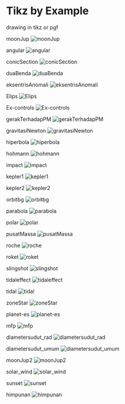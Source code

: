# Tikz by Example
drawing in tikz or pgf

moonJup
![moonJup](https://raw.githubusercontent.com/ridlo/tikz_by_example/master/moonJup.png)

angular
![angular](https://raw.githubusercontent.com/ridlo/tikz_by_example/master/angular.png)

conicSection
![conicSection](https://raw.githubusercontent.com/ridlo/tikz_by_example/master/conicSection.png)

duaBenda
![duaBenda](https://raw.githubusercontent.com/ridlo/tikz_by_example/master/duaBenda.png)

eksentrisAnomali
![eksentrisAnomali](https://raw.githubusercontent.com/ridlo/tikz_by_example/master/eksentrisAnomali.png)

Elips
![Elips](https://raw.githubusercontent.com/ridlo/tikz_by_example/master/Elips.png)

Ex-controls
![Ex-controls](https://raw.githubusercontent.com/ridlo/tikz_by_example/master/Ex-controls.png)

gerakTerhadapPM
![gerakTerhadapPM](https://raw.githubusercontent.com/ridlo/tikz_by_example/master/gerakTerhadapPM.png)

gravitasiNewton
![gravitasiNewton](https://raw.githubusercontent.com/ridlo/tikz_by_example/master/gravitasiNewton.png)

hiperbola
![hiperbola](https://raw.githubusercontent.com/ridlo/tikz_by_example/master/hiperbola.png)

hohmann
![hohmann](https://raw.githubusercontent.com/ridlo/tikz_by_example/master/hohmann.png)

impact
![impact](https://raw.githubusercontent.com/ridlo/tikz_by_example/master/impact.png)

kepler1
![kepler1](https://raw.githubusercontent.com/ridlo/tikz_by_example/master/kepler1.png)

kepler2
![kepler2](https://raw.githubusercontent.com/ridlo/tikz_by_example/master/kepler2.png)

orbitbg
![orbitbg](https://raw.githubusercontent.com/ridlo/tikz_by_example/master/orbitbg.png)

parabola
![parabola](https://raw.githubusercontent.com/ridlo/tikz_by_example/master/parabola.png)

polar
![polar](https://raw.githubusercontent.com/ridlo/tikz_by_example/master/polar.png)

pusatMassa
![pusatMassa](https://raw.githubusercontent.com/ridlo/tikz_by_example/master/pusatMassa.png)

roche
![roche](https://raw.githubusercontent.com/ridlo/tikz_by_example/master/roche.png)

roket
![roket](https://raw.githubusercontent.com/ridlo/tikz_by_example/master/roket.png)

slingshot
![slingshot](https://raw.githubusercontent.com/ridlo/tikz_by_example/master/slingshot.png)

tidaleffect
![tidaleffect](https://raw.githubusercontent.com/ridlo/tikz_by_example/master/tidaleffect.png)

tidal
![tidal](https://raw.githubusercontent.com/ridlo/tikz_by_example/master/tidal.png)

zoneStar
![zoneStar](https://raw.githubusercontent.com/ridlo/tikz_by_example/master/zoneStar.png)

planet-es
![planet-es](https://raw.githubusercontent.com/ridlo/tikz_by_example/master/planet-es.png)

mfp
![mfp](https://raw.githubusercontent.com/ridlo/tikz_by_example/master/mfp.png)

diametersudut_rad
![diametersudut_rad](https://raw.githubusercontent.com/ridlo/tikz_by_example/master/diametersudut_rad.png)

diametersudut_umum
![diametersudut_umum](https://raw.githubusercontent.com/ridlo/tikz_by_example/master/diametersudut_umum.png)

moonJup2
![moonJup2](https://raw.githubusercontent.com/ridlo/tikz_by_example/master/moonJup2.png)

solar_wind
![solar_wind](https://raw.githubusercontent.com/ridlo/tikz_by_example/master/solar_wind.png)

sunset
![sunset](https://raw.githubusercontent.com/ridlo/tikz_by_example/master/sunset.png)

himpunan
![himpunan](https://raw.githubusercontent.com/ridlo/tikz_by_example/master/himpunan.png)

